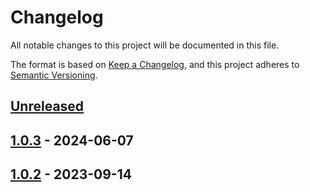 # Changelog

All notable changes to this project will be documented in this file.

The format is based on [Keep a Changelog](https://keepachangelog.com/en/1.0.0/),
and this project adheres to [Semantic Versioning](https://semver.org/spec/v2.0.0.html).

<!--
Types of Changes:
 - `Added` for new features.
 - `Changed` for changes in existing functionality.
 - `Deprecated` for soon-to-be removed features.
 - `Removed` for now removed features.
 - `Fixed` for any bug fixes.
 - `Security` in case of vulnerabilities.
-->

## [Unreleased]

## [1.0.3] - 2024-06-07

## [1.0.2] - 2023-09-14

[unreleased]: https://github.com/LockedThread/gtsam_docker/compare/1.0.3...HEAD
[1.0.3]: https://github.com/LockedThread/gtsam_docker/compare/1.0.2...1.0.3
[1.0.2]: https://github.com/LockedThread/gtsam_docker/compare/0376c8b854a094e4fad3c9f6189973996233458d...1.0.2
